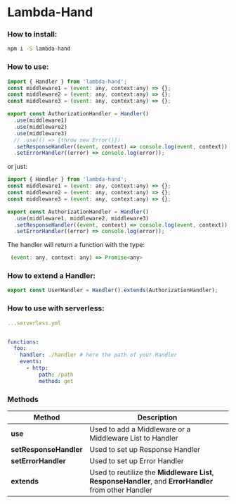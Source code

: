 # Lambda-Hand

### How to install:

```bash
npm i -S lambda-hand
```

### How to use:

```javascript
import { Handler } from 'lambda-hand';
const middleware1 = (event: any, context:any) => {};
const middleware2 = (event: any, context:any) => {};
const middleware3 = (event: any, context:any) => {};

export const AuthorizationHandler = Handler()
  .use(middleware1)
  .use(middleware2)
  .use(middleware3)
  // .use(() => {throw new Error()})
  .setResponseHandler((event, context) => console.log(event, context))
  .setErrorHandler((error) => console.log(error));

```

or just:

```javascript
import { Handler } from 'lambda-hand';
const middleware1 = (event: any, context:any) => {};
const middleware2 = (event: any, context:any) => {};
const middleware3 = (event: any, context:any) => {};

export const AuthorizationHandler = Handler()
  .use(middleware1, middleware2, middleware3)
  .setResponseHandler((event, context) => console.log(event, context))
  .setErrorHandler((error) => console.log(error));
```
The handler will return a function with the type:
```javascript
 (event: any, context: any) => Promise<any>
```
### How to extend a Handler:
```javascript
export const UserHandler = Handler().extends(AuthorizationHandler);
```


### How to use with serverless:

```yml
...serverless.yml


functions:
  foo:
    handler: ./handler # here the path of your Handler
    events:
      - http:
          path: /path
          method: get

```


### Methods

|  Method |  Description |
|---|---|
| **use**  |  Used to add a Middleware or a Middleware List to Handler |
| **setResponseHandler**  |  Used to set up Response Handler |
| **setErrorHandler**  |  Used to set up Error Handler |
| **extends**   | Used to reutilize the **Middleware List**,  <br/> **ResponseHandler**, and **ErrorHandler** from other Handler |